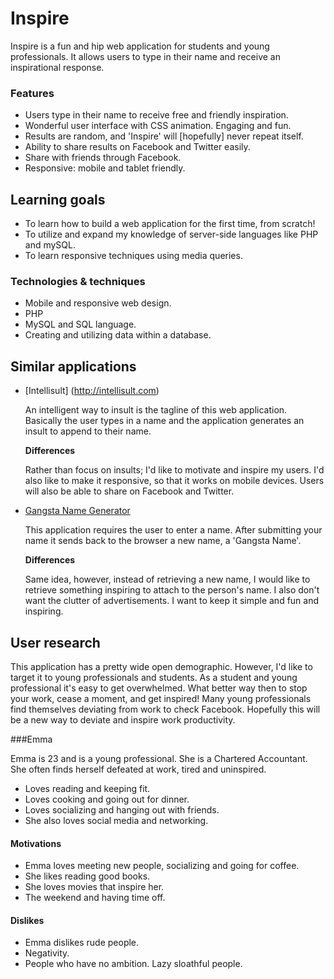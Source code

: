 # Inspire 

Inspire is a fun and hip web application for students and young professionals. 
It allows users to type in their name and receive an inspirational response.

### Features
- Users type in their name to receive free and friendly inspiration.
- Wonderful user interface with CSS animation. Engaging and fun.
- Results are random, and 'Inspire' will [hopefully] never repeat itself.
- Ability to share results on Facebook and Twitter easily.
- Share with friends through Facebook.
- Responsive: mobile and tablet friendly.

## Learning goals
- To learn how to build a web application for the first time, from scratch!
- To utilize and expand my knowledge of server-side languages like PHP and mySQL.
- To learn responsive techniques using media queries. 

### Technologies & techniques

- Mobile and responsive web design.
- PHP
- MySQL and SQL language.
- Creating and utilizing data within a database.

## Similar applications

- [Intellisult] (http://intellisult.com) 

	An intelligent way to insult is the tagline of this web application.
	Basically the user types in a name and the application generates an insult to append to their name.
	
	**Differences**
	
	Rather than focus on insults; I'd like to motivate and inspire my users.
	I'd also like to make it responsive, so that it works on mobile devices.
	Users will also be able to share on Facebook and Twitter.
	
- [Gangsta Name Generator](http://gangstaname.com/)

	This application requires the user to enter a name. After submitting your name it sends back to the browser a new name, a 'Gangsta Name'.
	
	**Differences**
	
	Same idea, however, instead of retrieving a new name, I would like to retrieve something inspiring to attach to the person's name.
	I also don't want the clutter of advertisements. I want to keep it simple and fun and inspiring.

	
## User research

This application has a pretty wide open demographic. However, I'd like to target it to young professionals and students.
As a student and young professional it's easy to get overwhelmed. What better way then to stop your work, cease a moment, and get inspired!
Many young professionals find themselves deviating from work to check Facebook. Hopefully this will be a new way to deviate and inspire work productivity.

###Emma

Emma is 23 and is a young professional. She is a Chartered Accountant. She often finds herself defeated at work, tired and uninspired. 

- Loves reading and keeping fit.
- Loves cooking and going out for dinner.
- Loves socializing and hanging out with friends.
- She also loves social media and networking.

#### Motivations

- Emma loves meeting new people, socializing and going for coffee.
- She likes reading good books.
- She loves movies that inspire her.
- The weekend and having time off.

#### Dislikes

- Emma dislikes rude people.
- Negativity.
- People who have no ambition. Lazy sloathful people.